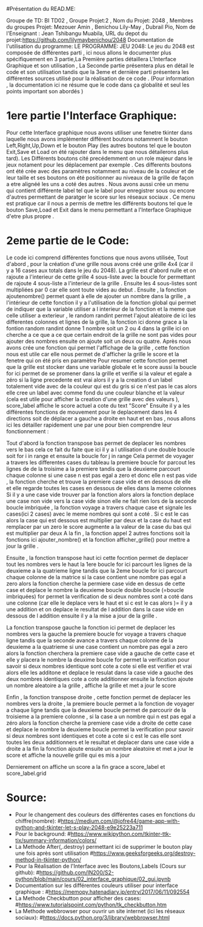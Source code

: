 #Présentation du READ.ME:



Groupe de TD: BI TD02 , Groupe Projet:2 , Nom du Projet: 2048 ,
Membres du groupes Projet: Mezouer Amin , Benichou Lily-May , Dubrail Pio,
Nom de l'Enseignant : Jean Tshibangu Muabila,
URL du depot du projet:https://github.com/lilymaybenichou/2048
Documentation de l'utilisation du programme: 
LE PROGRAMME:
JEU 2048:
Le jeu du 2048 est composée de différentes parti , ici nous allons le documenter plus spécifiquement en 3 partie,La Première parties détaillera L'Interface Graphique et son utilisation , La Seconde partie 
présentera plus en détail le code et son utilisation tandis que la 3eme et dernière parti présentera 
les différentes sources utilisé pour la réalisation de ce code .
(Pour information , la documentation ici ne résume que le code dans ça globalité et seul les points 
important son abordés )

# 1ere partie l'Interface Graphique:


Pour cette Interface graphique nous avons utiliser une fenetre tkinter dans laquelle nous avons implémenter différent boutons notamment le bouton Left,Right,Up,Down et le bouton Play (les autres boutons tel que le bouton Exit,Save et Load on été rajouter dans le menu que nous détailerons plus 
tard). Les Différents boutons cité precédemment on un role majeur dans le jeux notament pour les 
déplacement par exemple . Ces differents boutons ont été crée avec des paramètres notamment au niveau 
de la couleur et de leur taille et ses boutons on été positionner au niveaux de la grille de façon a 
etre alignéé les uns a coté des autres . Nous avons aussi crée un menu qui contient différente label tel que le label pour enregistrer sous  ou encore d'autres permettant de paratger le score sur les réseaux sociaux . Ce menu est pratique car il nous a permis de mettre les différents boutons tel que le bouton 
Save,Load et Exit dans le menu permettant a l'Interface Graphique d'etre plus propre .

# 2eme partie de le Code:

Le code ici comprend différentes fonctions que nous avons utilisée,
Tout d'abord , pour la création d'une grille nous avons créé une grille 4x4 (car il y a 16 cases aux totals dans le jeu du 2048). 
La grille est d'abord nulle et on rajoute a l'interieur de cette grille 4 sous-liste avec la boucle 
for permettant de rajoute 4 sous-liste a l'interieur de la grille . 
Ensuite les 4 sous-listes sont multipliées par 0 car elle sont toute vides au debut .
Ensuite , la fonction ajoutenombre() permet quant à elle de ajouter un nombre dans la grille ,
a l'intérieur de cette fonction il y a l'utilisation de la fonction global qui permet de indiquer que la variable utiliser a l interieur de la fonction et la meme que celle utiliser a exterieur , le random randint permet l'ajout aléatoire de ici les differentes colonnes et lignes de la grille, 
la fonction ici donne grace a la fontion random randint donne 1 nombre soit un 2 ou 4 dans la grille 
ici on cherche a ce que a ce que certain endroit de la grille ne sont pas vides pour ajouter des nombres
ensuite on ajoute soit un deux ou quatre.
Après nous avons crée une fonction qui permet l'affichage de la grille , cette fonction nous est utile car elle nous permet de  d'afficher la grille le score et la fenetre qui on été pris en paramètre
Pour resumer cette fonction permet que la grille est stocker dans une variable globale et le score aussi 
 la boucle for ici permet de se promener dans la grille et verifie si la valeur et egale a zéro 
 si la ligne precedente est vrai alors il y a la creation d un label  totalement vide avec de la couleur qui est du gris si ce n'est pas le cas alors elle cree un label avec comme fond du une couleur blanche 
 et la valeur (cela est utile pour afficher la creation d'une grille avec des valeurs ),
score_label affiche le score actuel a cote du text "Score"
Ensuite il y a les différentes fonctions de mouvement pour le deplacement dans les 4 directions soit de 
déplacer a gauche a droite en haut et en bas , nous allons ici les détailler rapidement une par une pour bien comprendre leur fonctionnement :

Tout d'abord la fonction transpose bas permet de deplacer les nombres vers le bas cela ce fait du faite que ici il y a l utilisation d une double boucle soit for i in range et ensuite la boucle for j in range
Cela permet de voyager a travers les differentes cases du tableau 
 la premiere boucle for parcout les lignes de de la troisime a la premiere tandis que la deuxieme parcourt chaque colonne
si une case n est pas egal a zero et donc elle n est pas vide , la fonction cherche et trouve la premiere
 case vide et en dessous de elle et elle regarde toutes les cases en dessous de elles dans la meme colonnes
Si il y a une case vide trouver par la fonction alors alors la fonction deplace une case non vide vers
la case vide sinon elle ne fait rien 
lors de la seconde boucle imbriquée , la fonction voyage a travers chaque case et signale les cases(ici 2 cases) avec le meme nombres qui sont a coté  .  Si c est le cas alors la case qui est dessous est multiplier par deux et la case du haut est remplacer par un zero  le score augmente a la valeur de la case du bas qui est multiplier par deux A la fin , la fonction appel 2 autres fonctions soit la fonctions ici ajouter_nombre() et la fonction afficher_grille() pour mettre a jour la grille .

Ensuite , la fonction transpose haut ici cette focntion permet de deplacer tout les nombres vers le haut 
la 1ere boucle for ici parcourt les lignes de la deuxieme a la quatrieme ligne tandis que la 2eme boucle for ici parcourt chaque colonne  de la matrice  si la case contient une nombre pas egal a zero alors la fonction cherche la permiere case vide en dessus de cette case et deplace le nombre 
 la deuxieme boucle double boucle (=boucle imbriquées) for permet la verification de si deux nombres 
 sont a coté dans une colonne (car elle le deplace vers le haut et si c est le cas alors )=
il y a une addition et on deplace le resultat de l addition dans la case vide en dessous de l addition  ensuite il y a la mise a jour de la grille .

La fonction transpose gauche la fonction ici permet de deplacer les nombres vers la gauche 
 la premiere boucle for voyage a travers chaque ligne tandis que la seconde avance a travers chaque colonne de la deuxieme a la quatrieme
 si une case contient un nombre pas egal a zero alors la fonction cherchera la premiere case vide 
 a gauche de cette case et elle y  placera le nombre 
la deuxime boucle for permet la verification pour savoir si deux nombres identique sont cote a cote  si elle est verifier et vrai alors elle les additone et deplace le resulat dans la case vide 
 a gauche des deux nombres identiques cote a cote additionner 
 ensuite la fonction ajoute un nombre aleatoire a la grille , affiche la grille et met 
 a jour le score 

Enfin , la fonction transpose droite , cette fonction permet de deplacer les nombres vers la droite ,
 la premiere boucle permet a la fonction de voyager a chaque ligne tandis que la  deuxieme boucle permet
 de parcourir de la troisieme a la premiere colonne , si la case a un nombre qui n est pas egal a zéro 
 alors la fonction cherche la premiere case vide a droite de cette case et deplace le nombre 
la deuxieme boucle permet la verification pour savoir si deux nombres sont identiques et cote 
 a cote si c est le cas elle sont toutes les deux additionners et le resultat et deplacer dans une 
 case vide a droite 
 a la fin la fonction ajoute ensuite un nombre aleatoire et met a jour le score et affiche la nouvelle
 grille qui es mis a jour

Dernierement on affiche un score a la fin grace a score_label et score_label.grid

# Source:
- Pour le changement des couleurs des différentes cases en fonctions du chiffre(nombre):
#https://medium.com/@jofre44/game-app-with-python-and-tkinter-let-s-play-2048-e9e25223a711
- Pour le background:
#https://www.wikipython.com/tkinter-ttk-tix/summary-information/colors/
- La Methode After(,.destroy) permettant ici de supprimer le bouton play une fois après sont utilisation
#https://www.geeksforgeeks.org/destroy-method-in-tkinter-python/
- Pour la Réalisation de l'Interface avec les Boutons,Labels (Cours sur github): 
#https://github.com/IN200/S2-python/blob/main/cours/02_interface_graphique/02_gui.ipynb
- Documentation sur les différentes couleurs utiliser pour interface graphique :
#https://memopy.hatenadiary.jp/entry/2017/06/11/092554
- La Methode Checkbutton pour afficher des cases: 
#https://www.tutorialspoint.com/python/tk_checkbutton.htm
- La Methode webbrowser pour ouvrir un site internet (ici les réseaux sociaux):
#https://docs.python.org/3/library/webbrowser.html

 


